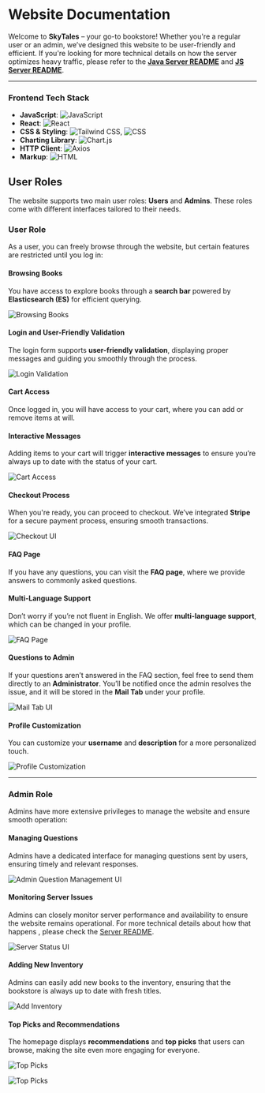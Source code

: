 # Website Documentation

Welcome to **SkyTales** – your go-to bookstore! Whether you're a regular user or an admin, we’ve designed this website to be user-friendly and efficient. If you're looking for more technical details on how the server optimizes heavy traffic, please refer to the **[Java Server README](https://github.com/Viktoria12345123/MS-server/blob/main/README.md)** and **[JS Server README](./js-server/README.md)**.

---

### Frontend Tech Stack

- **JavaScript**: ![JavaScript](https://img.shields.io/badge/JavaScript-F7DF1E?style=flat&logo=javascript&logoColor=white)
- **React**: ![React](https://img.shields.io/badge/React-61DAFB?style=flat&logo=react&logoColor=white)
- **CSS & Styling**: ![Tailwind CSS](https://img.shields.io/badge/Tailwind%20CSS-06B6D4?style=flat&logo=tailwindcss&logoColor=white), ![CSS](https://img.shields.io/badge/CSS-1572B6?style=flat&logo=css3&logoColor=white)
- **Charting Library**: ![Chart.js](https://img.shields.io/badge/Chart.js-F3B1A1?style=flat&logo=chartjs&logoColor=white)
- **HTTP Client**: ![Axios](https://img.shields.io/badge/Axios-5A29E8?style=flat&logo=axios&logoColor=white)
- **Markup**: ![HTML](https://img.shields.io/badge/HTML-E34F26?style=flat&logo=html5&logoColor=white)


## User Roles

The website supports two main user roles: **Users** and **Admins**. These roles come with different interfaces tailored to their needs.

### User Role

As a user, you can freely browse through the website, but certain features are restricted until you log in:

#### Browsing Books
You have access to explore books through a **search bar** powered by **Elasticsearch (ES)** for efficient querying.

![Browsing Books](https://github.com/Viktoria12345123/BookStore/raw/main/docs/images/cart.png)

#### Login and User-Friendly Validation
The login form supports **user-friendly validation**, displaying proper messages and guiding you smoothly through the process.

![Login Validation](https://github.com/Viktoria12345123/BookStore/raw/main/docs/images/validation.png)

#### Cart Access
Once logged in, you will have access to your cart, where you can add or remove items at will.


#### Interactive Messages
Adding items to your cart will trigger **interactive messages** to ensure you’re always up to date with the status of your cart.

![Cart Access](https://github.com/Viktoria12345123/BookStore/raw/main/docs/images/addToCart.png)

#### Checkout Process
When you're ready, you can proceed to checkout. We’ve integrated **Stripe** for a secure payment process, ensuring smooth transactions.

![Checkout UI](https://github.com/Viktoria12345123/BookStore/raw/main/docs/images/payment.png)


#### FAQ Page
If you have any questions, you can visit the **FAQ page**, where we provide answers to commonly asked questions.


#### Multi-Language Support
Don’t worry if you’re not fluent in English. We offer **multi-language support**, which can be changed in your profile.

![FAQ Page](https://github.com/Viktoria12345123/BookStore/raw/main/docs/images/faq.png)

#### Questions to Admin
If your questions aren’t answered in the FAQ section, feel free to send them directly to an **Administrator**. You’ll be notified once the admin resolves the issue, and it will be stored in the **Mail Tab** under your profile.


![Mail Tab UI](https://github.com/Viktoria12345123/BookStore/raw/main/docs/images/mail.png)

#### Profile Customization
You can customize your **username** and **description** for a more personalized touch.


![Profile Customization](https://github.com/Viktoria12345123/BookStore/raw/main/docs/images/account.png)

---

### Admin Role

Admins have more extensive privileges to manage the website and ensure smooth operation:

#### Managing Questions
Admins have a dedicated interface for managing questions sent by users, ensuring timely and relevant responses.

![Admin Question Management UI](https://github.com/Viktoria12345123/BookStore/raw/main/docs/images/faqAdmin.png)

#### Monitoring Server Issues
Admins can closely monitor server performance and availability to ensure the website remains operational. For more technical details about how that happens , please check the [Server README](./server/README.md).

![Server Status UI](https://github.com/Viktoria12345123/BookStore/raw/main/docs/images/troubleshoot.png)

#### Adding New Inventory
Admins can easily add new books to the inventory, ensuring that the bookstore is always up to date with fresh titles.

![Add Inventory](https://github.com/Viktoria12345123/BookStore/raw/main/docs/images/addStock.png)

#### Top Picks and Recommendations
The homepage displays **recommendations** and **top picks** that users can browse, making the site even more engaging for everyone.

![Top Picks](https://github.com/Viktoria12345123/BookStore/raw/main/docs/images/homePage.png)

![Top Picks](https://github.com/Viktoria12345123/BookStore/raw/main/docs/images/homePage2.png)
